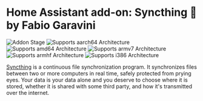 # Home Assistant add-on: Syncthing 🔄 by Fabio Garavini

![Addon Stage][dev-badge]
![Supports aarch64 Architecture][aarch64-badge]
![Supports amd64 Architecture][amd64-badge]
![Supports armv7 Architecture][armv7-badge]
![Supports armhf Architecture][armhf-badge]
![Supports i386 Architecture][i386-badge]

[aarch64-badge]: https://img.shields.io/badge/aarch64-yes-green.svg?style=for-the-badge
[amd64-badge]: https://img.shields.io/badge/amd64-yes-green.svg?style=for-the-badge
[armhf-badge]: https://img.shields.io/badge/armhf-no-red.svg?style=for-the-badge
[armv7-badge]: https://img.shields.io/badge/armv7-no-green.svg?style=for-the-badge
[i386-badge]: https://img.shields.io/badge/i386-no-red.svg?style=for-the-badge
[dev-badge]: https://img.shields.io/badge/Addon%20stage-dev-red.svg?style=for-the-badge

[Syncthing](https://syncthing.net/) is a continuous file synchronization program. It synchronizes files between two or more computers in real time, safely protected from prying eyes. Your data is your data alone and you deserve to choose where it is stored, whether it is shared with some third party, and how it's transmitted over the internet.
